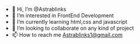 - 👋 Hi, I’m @Astrablinks
- 👀 I’m interested in FrontEnd Development
- 🌱 I’m currently learning html,css and javascript
- 💞️ I’m looking to collaborate on any kind of project
- 📫 How to reach me Astrablinks1@gmail.com

<!---
Astrablinks/Astrablinks is a ✨ special ✨ repository because its `README.md` (this file) appears on your GitHub profile.
You can click the Preview link to take a look at your changes.
--->
